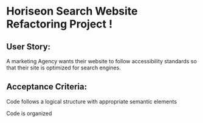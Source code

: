 # Horiseon Search Website Refactoring Project !


## User Story:
A marketing Agency wants their website to follow accessibility standards
so that their site is optimized for search engines.

## Acceptance Criteria:
 Code follows a logical structure with appropriate semantic elements
 
 Code is organized
